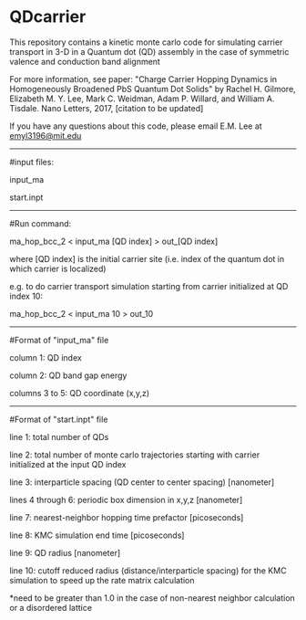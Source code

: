 # QDcarrier

This repository contains a kinetic monte carlo code for simulating carrier transport in 3-D in a Quantum dot (QD) assembly in the case of symmetric valence and conduction band alignment

For more information, see paper: "Charge Carrier Hopping Dynamics in Homogeneously Broadened PbS Quantum Dot Solids" by 
Rachel H. Gilmore, Elizabeth M. Y. Lee, Mark C. Weidman, Adam P. Willard, and William A. Tisdale. Nano Letters, 2017, [citation to be updated] 

If you have any questions about this code, please email E.M. Lee at emyl3196@mit.edu

------------------------------------------------

#input files: 

input_ma

start.inpt

------------------------------------------------

#Run command:

ma_hop_bcc_2 < input_ma [QD index] > out_[QD index]

where [QD index] is the initial carrier site (i.e. index of the quantum dot in which carrier is localized)

e.g. to do carrier transport simulation starting from carrier initialized at QD index 10:

ma_hop_bcc_2 < input_ma 10 > out_10

------------------------------------------------

#Format of "input_ma" file

column 1: QD index

column 2: QD band gap energy

columns 3 to 5: QD coordinate (x,y,z)

------------------------------------------------

#Format of "start.inpt" file

line 1: total number of QDs

line 2: total number of monte carlo trajectories starting with carrier initialized at the input QD index

line 3: interparticle spacing (QD center to center spacing) [nanometer]

lines 4 through 6: periodic box dimension in x,y,z [nanometer]

line 7: nearest-neighbor hopping time prefactor [picoseconds]

line 8: KMC simulation end time [picoseconds]

line 9: QD radius [nanometer]

line 10: cutoff reduced radius (distance/interparticle spacing) for the KMC simulation to speed up the rate matrix calculation 

*need to be greater than 1.0 in the case of non-nearest neighbor calculation or a disordered lattice
      

